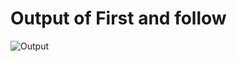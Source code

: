 # Output of First and follow
![Output](https://user-images.githubusercontent.com/82871834/157473084-51225147-a6c8-4946-98bd-27e38694ea04.jpg)
